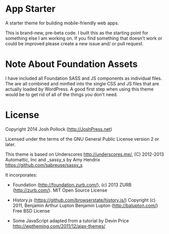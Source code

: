 App Starter
==========

A starter theme for building mobile-friendly web apps.

This is brand-new, pre-beta code. I built this as the starting point for something else I am working on. If you find something that doesn't work or could be improved please create a new issue and/ or pull request.




Note About Foundation Assets
============================
I have included all Foundation SASS and JS components as individual files.  The are all combined and minfied into the single CSS and JS files that are actually loaded by WordPress. A good first step when using this theme would be to get rid of all of the things you don't need.


License
=======
Copyright 2014 Josh Pollock (http://JoshPress.net)

Licensed under the terms of the GNU General Public License version 2 or later.

This theme is based on Underscores http://underscores.me/, (C) 2012-2013 Automattic, Inc and _sassy_s by Amy Hendrix https://github.com/sabreuse/sassy_s

It incorporates:

* Foundation (http://foundation.zurb.com/), (c) 2013 ZURB (http://zurb.com/). MIT Open Source License

* History.js (https://github.com/browserstate/history.js/) Copyright (c) 2011, Benjamin Arthur Lupton Benjamin Lupton (http://balupton.com/) Free BSD License

* Some JavaScript adapted from a tutorial by Devin Price http://wptheming.com/2011/12/ajax-themes/
